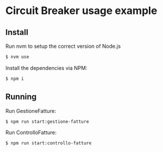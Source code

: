 # Circuit Breaker usage example

## Install

Run nvm to setup the correct version of Node.js

```bash
$ nvm use
```

Install the dependencies via NPM:

```bash
$ npm i
```

## Running

Run GestioneFatture:

```bash
$ npm run start:gestione-fatture
```

Run ControlloFatture:

```bash
$ npm run start:controllo-fatture
```
